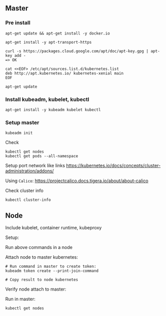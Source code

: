 ## Master
### Pre install
```
apt-get update && apt-get install -y docker.io

apt-get install -y apt-transport-https

curl -s https://packages.cloud.google.com/apt/doc/apt-key.gpg | apt-key add -
=> OK

cat <<EOF> /etc/apt/sources.list.d/kubernetes.list
deb http://apt.kubernetes.io/ kubernetes-xenial main
EOF

apt-get update
```

### Install kubeadm, kubelet, kubectl
```
apt-get install -y kubeadm kubelet kubectl
```

### Setup master
```
kubeadm init
```

Check
```
kubectl get nodes
kubectl get pods --all-namespace
```

Setup port network like links
https://kubernetes.io/docs/concepts/cluster-administration/addons/

Using `Calico`: https://projectcalico.docs.tigera.io/about/about-calico

Check cluster info
```
kubectl cluster-info
```

## Node
Include kubelet, container runtime, kubeproxy

Setup:

Run above commands in a node

Attach node to master kubernetes:

```
# Run command in master to create token:
kubeadm token create --print-join-command

# Copy result to node kubernetes
```

Verify node attach to master:

Run in master:
```
kubectl get nodes
```
